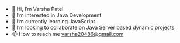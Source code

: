 - 👋 Hi, I’m Varsha Patel
- 👀 I’m interested in Java Development
- 🌱 I’m currently learning JavaScript
- 💞️ I’m looking to collaborate on Java Server based dynamic projects
- 📫 How to reach me varsha20486@gmail.com

<!---
vrashti/vrashti is a ✨ special ✨ repository because its `README.md` (this file) appears on your GitHub profile.
You can click the Preview link to take a look at your changes.
--->
